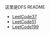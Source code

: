 这里是DFS README

* [LeetCode37](algorithms/DFS/LeetCode37.md)
* [LeetCode51](algorithms/DFS/LeetCode51.md)
* [LeetCode199](./algorithms/DFS/Leetcode199.md)